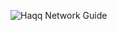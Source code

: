 ![Haqq Network Guide](https://github.com/doxe1/testnet-manuals/blob/main/actual-nodes/haqq/photo_2022-09-11_20-03-15.jpg)
